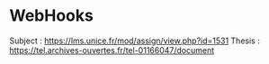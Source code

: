 # WebHooks

Subject : https://lms.unice.fr/mod/assign/view.php?id=1531
Thesis : https://tel.archives-ouvertes.fr/tel-01166047/document
